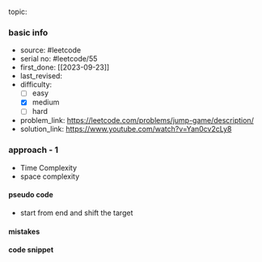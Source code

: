 topic:

### basic info
- source: #leetcode 
- serial no: #leetcode/55 
- first_done: [[2023-09-23]]
- last_revised:
- difficulty:
	- [ ] easy
	- [x] medium
	- [ ] hard
- problem_link: https://leetcode.com/problems/jump-game/description/
- solution_link: https://www.youtube.com/watch?v=Yan0cv2cLy8

### approach - 1
- Time Complexity
- space complexity

#### pseudo code
- start from end and shift the target
#### mistakes

#### code snippet
```python

```